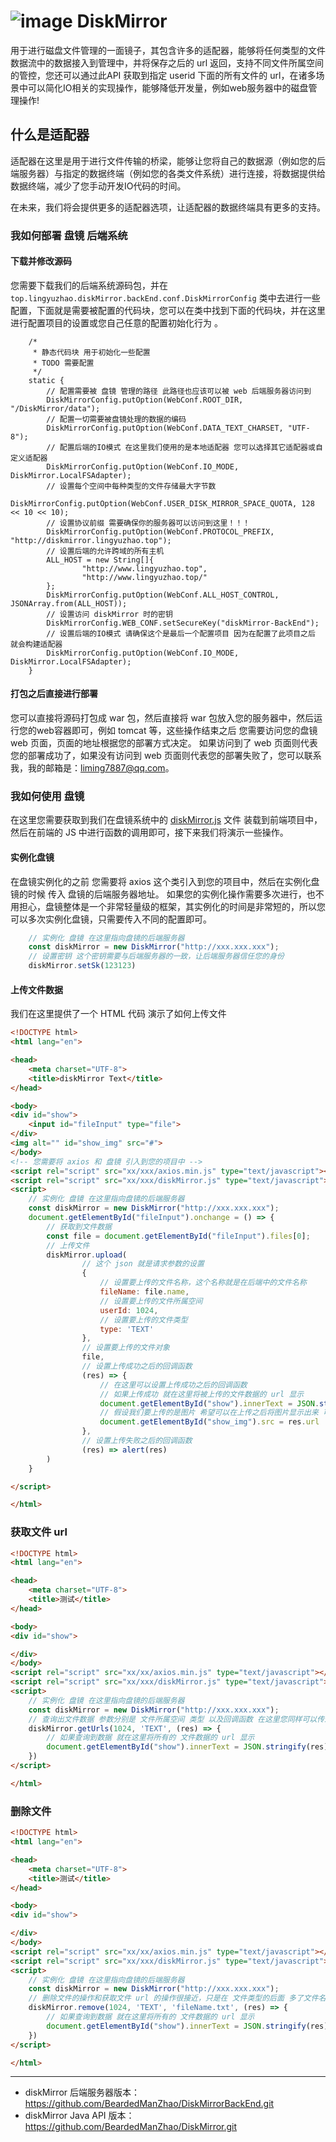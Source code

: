 # ![image](https://github.com/BeardedManZhao/DiskMirror/assets/113756063/b8a15b22-5ca0-4552-aab2-7131c63dc727) DiskMirror

用于进行磁盘文件管理的一面镜子，其包含许多的适配器，能够将任何类型的文件数据流中的数据接入到管理中，并将保存之后的 url 返回，支持不同文件所属空间的管控，您还可以通过此API 获取到指定 userid 下面的所有文件的
url，在诸多场景中可以简化IO相关的实现操作，能够降低开发量，例如web服务器中的磁盘管理操作!

## 什么是适配器

适配器在这里是用于进行文件传输的桥梁，能够让您将自己的数据源（例如您的后端服务器）与指定的数据终端（例如您的各类文件系统）进行连接，将数据提供给数据终端，减少了您手动开发IO代码的时间。

在未来，我们将会提供更多的适配器选项，让适配器的数据终端具有更多的支持。

### 我如何部署 盘镜 后端系统

#### 下载并修改源码

您需要下载我们的后端系统源码包，并在 `top.lingyuzhao.diskMirror.backEnd.conf.DiskMirrorConfig`
类中去进行一些配置，下面就是需要被配置的代码块，您可以在类中找到下面的代码块，并在这里进行配置项目的设置或您自己任意的配置初始化行为 。

```
    /*
     * 静态代码块 用于初始化一些配置
     * TODO 需要配置
     */
    static {
        // 配置需要被 盘镜 管理的路径 此路径也应该可以被 web 后端服务器访问到
        DiskMirrorConfig.putOption(WebConf.ROOT_DIR, "/DiskMirror/data");
        // 配置一切需要被盘镜处理的数据的编码
        DiskMirrorConfig.putOption(WebConf.DATA_TEXT_CHARSET, "UTF-8");
        // 配置后端的IO模式 在这里我们使用的是本地适配器 您可以选择其它适配器或自定义适配器
        DiskMirrorConfig.putOption(WebConf.IO_MODE, DiskMirror.LocalFSAdapter);
        // 设置每个空间中每种类型的文件存储最大字节数
        DiskMirrorConfig.putOption(WebConf.USER_DISK_MIRROR_SPACE_QUOTA, 128 << 10 << 10);
        // 设置协议前缀 需要确保你的服务器可以访问到这里！！！
        DiskMirrorConfig.putOption(WebConf.PROTOCOL_PREFIX, "http://diskmirror.lingyuzhao.top");
        // 设置后端的允许跨域的所有主机
        ALL_HOST = new String[]{
                "http://www.lingyuzhao.top",
                "http://www.lingyuzhao.top/"
        };
        DiskMirrorConfig.putOption(WebConf.ALL_HOST_CONTROL, JSONArray.from(ALL_HOST));
        // 设置访问 diskMirror 时的密钥
        DiskMirrorConfig.WEB_CONF.setSecureKey("diskMirror-BackEnd");
        // 设置后端的IO模式 请确保这个是最后一个配置项目 因为在配置了此项目之后 就会构建适配器
        DiskMirrorConfig.putOption(WebConf.IO_MODE, DiskMirror.LocalFSAdapter);
    }
```

#### 打包之后直接进行部署

您可以直接将源码打包成 war 包，然后直接将 war 包放入您的服务器中，然后运行您的web容器即可，例如 tomcat 等，这些操作结束之后 您需要访问您的盘镜 web 页面，页面的地址根据您的部署方式决定。 如果访问到了 web
页面则代表您的部署成功了，如果没有访问到 web 页面则代表您的部署失败了，您可以联系我，我的邮箱是：liming7887@qq.com。

### 我如何使用 盘镜

在这里您需要获取到我们在盘镜系统中的 [diskMirror.js](https://github.com/BeardedManZhao/DiskMirrorBackEnd/blob/main/web/js/diskMirror.js)
文件 装载到前端项目中，然后在前端的 JS 中进行函数的调用即可，接下来我们将演示一些操作。

#### 实例化盘镜

在盘镜实例化的之前 您需要将 axios 这个类引入到您的项目中，然后在实例化盘镜的时候 传入 盘镜的后端服务器地址。
如果您的实例化操作需要多次进行，也不用担心，盘镜整体是一个非常轻量级的框架，其实例化的时间是非常短的，所以您可以多次实例化盘镜，只需要传入不同的配置即可。

```js
    // 实例化 盘镜 在这里指向盘镜的后端服务器
    const diskMirror = new DiskMirror("http://xxx.xxx.xxx");
    // 设置密钥 这个密钥需要与后端服务器的一致，让后端服务器信任您的身份
    diskMirror.setSk(123123)
```

#### 上传文件数据

我们在这里提供了一个 HTML 代码 演示了如何上传文件

```html
<!DOCTYPE html>
<html lang="en">

<head>
    <meta charset="UTF-8">
    <title>diskMirror Text</title>
</head>

<body>
<div id="show">
    <input id="fileInput" type="file">
</div>
<img alt="" id="show_img" src="#">
</body>
<!-- 您需要将 axios 和 盘镜 引入到您的项目中 -->
<script rel="script" src="xx/xxx/axios.min.js" type="text/javascript"></script>
<script rel="script" src="xx/xxx/diskMirror.js" type="text/javascript"></script>
<script>
    // 实例化 盘镜 在这里指向盘镜的后端服务器
    const diskMirror = new DiskMirror("http://xxx.xxx.xxx");
    document.getElementById("fileInput").onchange = () => {
        // 获取到文件数据
        const file = document.getElementById("fileInput").files[0];
        // 上传文件
        diskMirror.upload(
                // 这个 json 就是请求参数的设置
                {
                    // 设置要上传的文件名称，这个名称就是在后端中的文件名称
                    fileName: file.name,
                    // 设置要上传的文件所属空间
                    userId: 1024,
                    // 设置要上传的文件类型
                    type: 'TEXT'
                },
                // 设置要上传的文件对象
                file,
                // 设置上传成功之后的回调函数
                (res) => {
                    // 在这里可以设置上传成功之后的回调函数
                    // 如果上传成功 就在这里将被上传的文件数据的 url 显示
                    document.getElementById("show").innerText = JSON.stringify(res);
                    // 假设我们要上传的是图片 希望可以在上传之后将图片显示出来 可以在这里接收返回的 url
                    document.getElementById("show_img").src = res.url
                },
                // 设置上传失败之后的回调函数
                (res) => alert(res)
        )
    }

</script>

</html>
```

### 获取文件 url

```html
<!DOCTYPE html>
<html lang="en">

<head>
    <meta charset="UTF-8">
    <title>测试</title>
</head>

<body>
<div id="show">

</div>
</body>
<script rel="script" src="xx/xx/axios.min.js" type="text/javascript"></script>
<script rel="script" src="xx/xxx/diskMirror.js" type="text/javascript"></script>
<script>
    // 实例化 盘镜 在这里指向盘镜的后端服务器
    const diskMirror = new DiskMirror("http://xxx.xxx.xxx");
    // 查询出文件数据 参数分别是 文件所属空间 类型 以及回调函数 在这里您同样可以传递两个回调，第一个是成功之后的回调，第二个是失败之后的回调，在这里我们只传递了一个函数 这是为了方便观察代码
    diskMirror.getUrls(1024, 'TEXT', (res) => {
        // 如果查询到数据 就在这里将所有的 文件数据的 url 显示
        document.getElementById("show").innerText = JSON.stringify(res);
    })
</script>

</html>
```

### 删除文件

```html
<!DOCTYPE html>
<html lang="en">

<head>
    <meta charset="UTF-8">
    <title>测试</title>
</head>

<body>
<div id="show">

</div>
</body>
<script rel="script" src="xx/xx/axios.min.js" type="text/javascript"></script>
<script rel="script" src="xx/xxx/diskMirror.js" type="text/javascript"></script>
<script>
    // 实例化 盘镜 在这里指向盘镜的后端服务器
    const diskMirror = new DiskMirror("http://xxx.xxx.xxx");
    // 删除文件的操作和获取文件 url 的操作很接近，只是在 文件类型的后面 多了文件名称的形参
    diskMirror.remove(1024, 'TEXT', 'fileName.txt', (res) => {
        // 如果查询到数据 就在这里将所有的 文件数据的 url 显示
        document.getElementById("show").innerText = JSON.stringify(res);
    })
</script>

</html>
```

----

- diskMirror 后端服务器版本：https://github.com/BeardedManZhao/DiskMirrorBackEnd.git
- diskMirror Java API 版本：https://github.com/BeardedManZhao/DiskMirror.git
